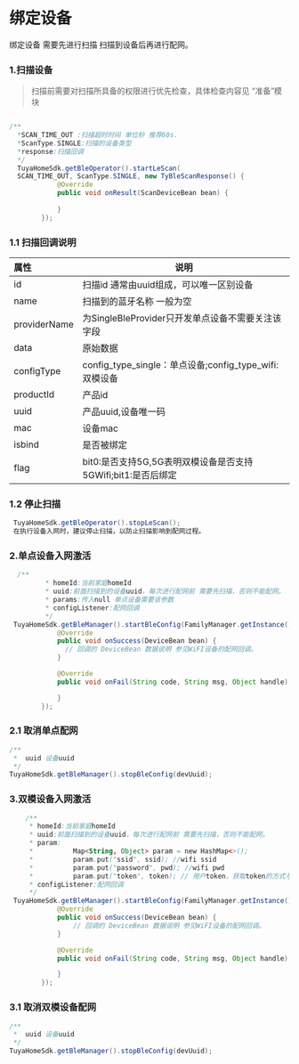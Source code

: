 # 绑定设备
绑定设备 需要先进行扫描 扫描到设备后再进行配网。

### 1.扫描设备
> 扫描前需要对扫描所具备的权限进行优先检查，具体检查内容见 “准备”模块

```java

/**
  *SCAN_TIME_OUT :扫描超时时间 单位秒 推荐60s.
  *ScanType.SINGLE:扫描的设备类型 
  *response:扫描回调
  */
  TuyaHomeSdk.getBleOperator().startLeScan(
  SCAN_TIME_OUT, ScanType.SINGLE, new TyBleScanResponse() {
            @Override
            public void onResult(ScanDeviceBean bean) {
                
            }
        });

```

### 1.1 扫描回调说明

|属性|说明|
|:---|---|
|id|扫描id 通常由uuid组成，可以唯一区别设备|
|name|扫描到的蓝牙名称 一般为空|
|providerName|为SingleBleProvider只开发单点设备不需要关注该字段|
|data|原始数据|
|configType|config_type_single：单点设备;config_type_wifi:双模设备|
|productId|产品id|
|uuid|产品uuid,设备唯一码|
|mac|设备mac|
|isbind|是否被绑定|
|flag|bit0:是否支持5G,5G表明双模设备是否支持5GWifi;bit1:是否后绑定|

### 1.2 停止扫描
```java
 TuyaHomeSdk.getBleOperator().stopLeScan();
 在执行设备入网时，建议停止扫描，以防止扫描影响到配网过程。
```

### 2.单点设备入网激活
```java
  /**
         * homeId:当前家庭homeId
         * uuid:前面扫描到的设备uuid，每次进行配网前 需要先扫描，否则不能配网。
         * params:传入null 单点设备需要该参数
         * configListener:配网回调
         */
 TuyaHomeSdk.getBleManager().startBleConfig(FamilyManager.getInstance().getCurrentHomeId(), uuid, null, new ITuyaBleConfigListener() {
            @Override
            public void onSuccess(DeviceBean bean) {
              // 回调的 DeviceBean 数据说明 参见WiFI设备的配网回调。
            }

            @Override
            public void onFail(String code, String msg, Object handle) {

            }
        });
```
### 2.1 取消单点配网
```java
/**
 *  uuid 设备uuid
 */
TuyaHomeSdk.getBleManager().stopBleConfig(devUuid);
```

### 3.双模设备入网激活
```java
    /**
     * homeId:当前家庭homeId
     * uuid:前面扫描到的设备uuid，每次进行配网前 需要先扫描，否则不能配网。
     * param:
     *          Map<String, Object> param = new HashMap<>();
     *          param.put("ssid", ssid); //wifi ssid
     *          param.put("password", pwd); //wifi pwd
     *          param.put("token", token); // 用户token，获取token的方式与wifi设备配网一致，见wifi部分配网获取token
     * configListener:配网回调
     */
 TuyaHomeSdk.getBleManager().startBleConfig(FamilyManager.getInstance().getCurrentHomeId(), uuid, param, new ITuyaBleConfigListener() {
            @Override
            public void onSuccess(DeviceBean bean) {
                // 回调的 DeviceBean 数据说明 参见WiFI设备的配网回调。
            }

            @Override
            public void onFail(String code, String msg, Object handle) {

            }
        });
```
### 3.1 取消双模设备配网
```java
/**
 *  uuid 设备uuid
 */
TuyaHomeSdk.getBleManager().stopBleConfig(devUuid);
```